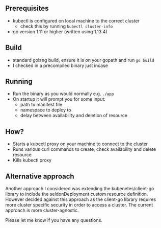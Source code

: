 ## Prerequisites

- kubectl is configured on local machine to the correct cluster
    - check this by running `kubectl cluster-info`
- go version 1.11 or higher (written using 1.13.4)

## Build

- standard golang build, ensure it is on your gopath and run `go build`
- I checked in a precompiled binary just incase

## Running

- Run the binary as you would normally e.g. `./app`
- On startup it will prompt you for some input:
    - path to manifest file
    - namespace to deploy to
    - delay between availability and deletion of resource
    
## How?

- Starts a kubectl proxy on your machine to connect to the cluster
- Runs various curl commands to create, check availability and delete resource
- Kills kubectl proxy

## Alternative approach
Another approach I considered was extending the kubenetes/client-go library to include
the seldonDeployment custom resource definition. However decided against this approach as the client-go library 
requires more cluster specific security in order to access a cluster. The current approach is more cluster-agnostic.

Please let me know if you have any questions.
